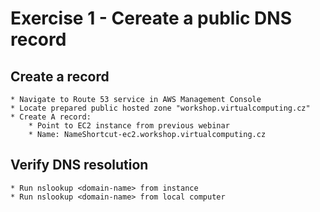 # Exercise 1 - Cereate a public DNS record

## Create a record
    * Navigate to Route 53 service in AWS Management Console
    * Locate prepared public hosted zone "workshop.virtualcomputing.cz"
    * Create A record:
        * Point to EC2 instance from previous webinar
        * Name: NameShortcut-ec2.workshop.virtualcomputing.cz

## Verify DNS resolution
    * Run nslookup <domain-name> from instance
    * Run nslookup <domain-name> from local computer
